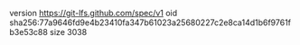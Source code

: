 version https://git-lfs.github.com/spec/v1
oid sha256:77a9646fd9e4b23410fa347b61023a25680227c2e8ca14d1b6f9761fb3e53c88
size 3038
